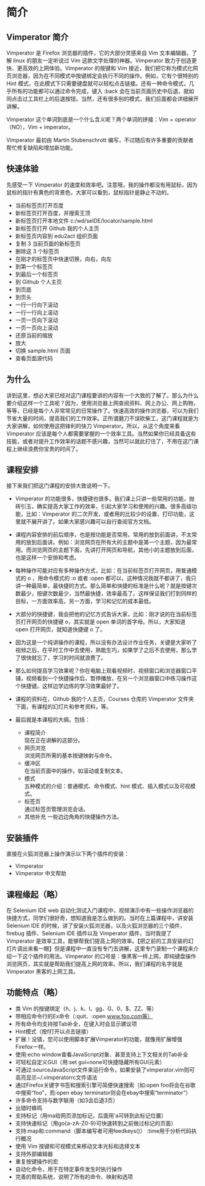# 简介

## Vimperator 简介
Vimperator 是 Firefox 浏览器的插件，它的大部分灵感来自 Vim 文本编辑器。了解 linux 的朋友一定听说过 Vim 这款文字处理的神器。Vimperator 致力于创造更快、更高效的上网体验。Vimperator 的按键和 Vim 接近，我们把它称为模式化网页浏览器，因为在不同模式中按键绑定会执行不同的操作。例如，它有个很特别的 Hint 模式，在此模式下只需要键盘就可以轻松点击链接。还有一种命令模式，几乎所有的功能都可以通过命令完成，键入 :back 会在当前页面历史中后退，就如同点击过工具栏上的后退按钮。当然，还有很多别的模式，我们后面都会详细展开讲解。

Vimperator 这个单词到底是一个什么含义呢？两个单词的拼接：Vim + operator（NO），Vim + imperator。

Vimperator 最初由 Martin Stubenschrott 编写，不过随后有许多重要的贡献者帮忙修复缺陷和增加新功能。

## 快速体验

先感受一下 Vimperator	 的速度和效率吧。注意哦，我的操作都没有用鼠标，因为鼠标的指针有黄色的背景色，大家可以看到，鼠标指针是静止不动的。

- 当前标签页打开百度
- 新标签页打开百度，并搜索王顶
- 新标签页打开本地文件 c:/wd/seIDE/locator/sample.html
- 新标签页打开 Github 我的个人主页
- 新标签页内容到 edu2act 组织页面
- 复制 3 当前页面的新标签页
- 删除这 3 个标签页
- 在刚才的标签页中快速切换，向右，向左
- 到第一个标签页
- 到最后一个标签页
- 到 Github 个人主页
- 到页底
- 到页头
- 一行一行向下滚动
- 一行一行向上滚动
- 一页一页向下滚动
- 一页一页向上滚动
- 还原当前的缩放
- 放大
- 切换 sample.html 页面
- 查看页面源代码

## 为什么

讲到这里，想必大家已经对这门课程要讲的内容有一个大致的了解了。那么为什么要介绍这样一个工具呢？因为，使用浏览器上网查阅资料、网上办公、网上购物，等等，已经是每个人非常常见的日常操作了。快速高效的操作浏览器，可以为我们节省大量的时间，提高我们的工作效率。正所谓磨刀不误砍柴工，这门课程就是为大家讲解，如何使用这把锋利的快刀 Vimperator。所以，从这个角度来看 Vimperator 应该是每个人都需要掌握的一个效率工具。当然如果你已经具备这些技能，或者对提升工作效率的话题不感兴趣，当然可以就此打住了，不用在这门课程上继续浪费你宝贵的时间了。

## 课程安排

接下来我们把这门课程的安排大致说明一下。

- Vimperator 的功能很多，快捷键也很多。我们课上只讲一些常用的功能，抛砖引玉，确实提高大家工作的效率，引起大家学习和使用的兴趣。很多高级功能，比如：Vimperator 的二次开发，或者用的比较少的设置、打印功能，这里就不展开讲了。如果大家感兴趣可以自行查阅官方文档。

- 课程内容安排的前后顺序，也是按功能是否常用，常用的放到前面讲，不太常用的放到后面讲。例如：浏览网页在所有大的主题中是第一个主题，因为最常用。而浏览网页的主题下面，先讲打开网页和导航，其他小的主题放到后面，也是这样一个安排和考虑。

- 每种操作可能对应有多种操作方式，比如：在当前标签页打开网页，用普通模式的 o ，用命令模式的 :o 或者 :open 都可以，这种情况我就不都讲了，我只讲一种最简单，最快捷的方式。那么简单和快捷的标准是什么呢？就是按键次数最少，按键次数最少，当然最快捷，效率最高了。这样保证我们打到同样的目标，一方面效率高，另一方面，学习和记忆的成本最低。

- 大部分的快捷键，我会把他的记忆方式告诉大家，比如：刚才说的在当前标签页打开网页的快捷键 o，其实就是 open 单词的首字母。所以，大家知道 open 打开网页，就知道快捷键 o 了。

- 因为这是一个纯讲操作的课程，所以没有办法设计作业任务，关键是大家听了视频之后，在平时工作中去使用，熟能生巧，如果学了之后不去使用，那么学了很快就忘了，学习的时间就浪费了。

- 那么如何提高学习效果呢？你在电脑上观看视频时，视频窗口和浏览器窗口平铺，视频看到一个快捷操作后，暂停播放，在另一个浏览器窗口中练习操作这个快捷键。这样边学边练的学习效果最好了。

- 课程的资料在，Github 我的个人主页，Courses 仓库的 Vimperator 文件夹下面，有课程的幻灯片和参考资料，等。

- 最后就是本课程的大纲。包括：
  - 课程简介  
  现在正在讲解的这部分。
  - 网页浏览    
  浏览网页所需的基本按键映射与命令。
  - 缓冲区      
  在当前页面中的操作，如滚动或复制文本。
  - 模式  
  五种模式的介绍：普通模式、命令模式、hint 模式、插入模式以及可视模式。
  - 标签页  
  通过标签页管理浏览会话。
  - 其他补充
  一些边边角角的快捷操作方法。

## 安装插件

直接在火狐浏览器上操作演示以下两个插件的安装：
- Vimperator
- Vimperator 中文帮助

## 课程缘起（略）

在 Selenium IDE web 自动化测试入门课程中，视频演示中有一些操作浏览器的快捷方式，同学们很好奇，想知道我是怎么做到的。当时在上篇课程中，讲安装 Selenium IDE 的时候，讲了安装火狐浏览器，以及火狐浏览器的三个插件，firebug 插件、Selenium IDE 插件以及 Vimperator 插件，当时我提了 Vimperator 是效率工具，能够帮我们提高上网的效率。【把之前的工具安装的幻灯片调出来看一眼】但是课程中一直没有专门去讲解，这里专门录制一个课程来介绍一下这个插件的用法。Vimperator 的口号是：像黑客一样上网，即纯键盘操作浏览网页，其实就是帮助我们提高上网的效率。所以，我们课程的名字就是 Vimperator 黑客的上网工具。

## 功能特点（略）

- 类 Vim 的按键绑定（h、j、k、l、gg、G、0、$、ZZ、<C-f>等）
- 带相应命令行的Ex命令（:quit、:open www.foo.com等）
- 所有命令均支持按Tab补全，在键入时会显示建议项
- Hint模式（按f打开以点击链接）
- 扩展！没错，您可以使用脚本扩展Vimperator的功能，就像用扩展增强Firefox一样。
- 使用:echo window查看JavaScript对象、甚至支持上下文相关的Tab补全
- 可轻松自定义GUI（用:set gui=none可快捷隐藏所有GUI元素）
- 可通过:sourceJavaScript文件来运行命令，如果安装了vimperator.vim则可高亮显示~/.vimperatorrc文件语法
- 通过Firefox关键字书签和搜索引擎可简便快速搜索（如:open foo将会在谷歌中搜索“foo”，而:open ebay terminator则会在ebay中搜索“terminator”）
- 许多命令支持与数字联用（如3<C-o>会后退3页）
- 出错时蜂鸣
- 支持标记（用ma给网页添加标记，后面用'a可转到此标记位置）
- 支持快速标记（用go{a-zA-Z0-9}可快速转到之前做过标记的页面）
- 支持:map和:command（脚本编写者可用feedkeys()）
    :time用于分析代码执行概况
- 使用 Vim 按键和可视模式来移动文本光标和选择文本
- 支持外部编辑器
- 重复按键操作的宏
- 自动化命令，用于在特定事件发生时执行操作
- 完善的帮助系统，说明了所有的命令、映射和选项
